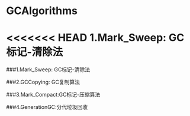 # GCAlgorithms
<<<<<<< HEAD
1.Mark_Sweep: GC标记-清除法
=======
###1.Mark_Sweep: GC标记-清除法

###2.GCCopying: GC复制算法

###3.Mark_Compact:GC标记-压缩算法

###4.GenerationGC:分代垃圾回收